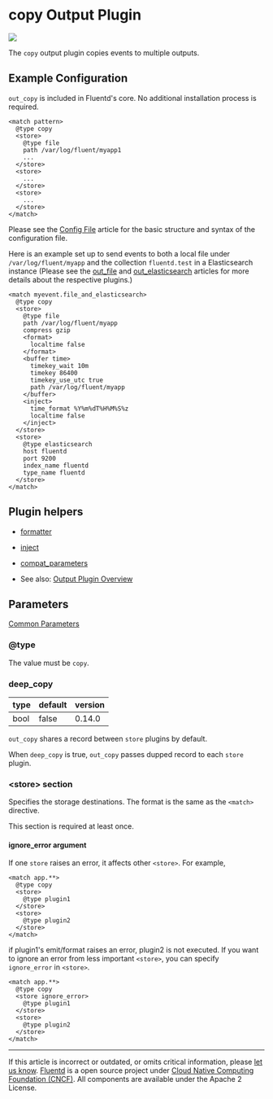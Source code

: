 # copy Output Plugin

![](/images/plugins/output/copy.png)

The `copy` output plugin copies events to multiple outputs.


## Example Configuration

`out_copy` is included in Fluentd's core. No additional installation
process is required.

``` {.CodeRay}
<match pattern>
  @type copy
  <store>
    @type file
    path /var/log/fluent/myapp1
    ...
  </store>
  <store>
    ...
  </store>
  <store>
    ...
  </store>
</match>
```

Please see the [Config File](/configuration/config-file.md) article for the basic
structure and syntax of the configuration file.

Here is an example set up to send events to both a local file under
`/var/log/fluent/myapp` and the collection `fluentd.test` in a
Elasticsearch instance (Please see the [out\_file](/plugins/output/file.md)
and [out\_elasticsearch](/plugins/output/elasticsearch.md) articles for more
details about the respective plugins.)

``` {.CodeRay}
<match myevent.file_and_elasticsearch>
  @type copy
  <store>
    @type file
    path /var/log/fluent/myapp
    compress gzip
    <format>
      localtime false
    </format>
    <buffer time>
      timekey_wait 10m
      timekey 86400
      timekey_use_utc true
      path /var/log/fluent/myapp
    </buffer>
    <inject>
      time_format %Y%m%dT%H%M%S%z
      localtime false
    </inject>
  </store>
  <store>
    @type elasticsearch
    host fluentd
    port 9200
    index_name fluentd
    type_name fluentd
  </store>
</match>
```


## Plugin helpers

-   [formatter](/developer/api-plugin-helper-formatter.md)
-   [inject](/developer/api-plugin-helper-inject.md)
-   [compat\_parameters](/developer/api-plugin-helper-compat_parameters.md)

-   See also: [Output Plugin Overview](/plugins/output/README.md)


## Parameters

[Common Parameters](/configuration/plugin-common-parameters.md)

### @type

The value must be `copy`.


### deep\_copy

| type | default | version |
|:-----|:--------|:--------|
| bool | false   | 0.14.0  |

`out_copy` shares a record between `store` plugins by default.

When `deep_copy` is true, `out_copy` passes dupped record to each
`store` plugin.


### &lt;store&gt; section

Specifies the storage destinations. The format is the same as the
`<match>` directive.

This section is required at least once.

#### ignore\_error argument

If one `store` raises an error, it affects other `<store>`. For example,

``` {.CodeRay}
<match app.**>
  @type copy
  <store>
    @type plugin1
  </store>
  <store>
    @type plugin2
  </store>
</match>
```

if plugin1's emit/format raises an error, plugin2 is not executed. If
you want to ignore an error from less important `<store>`, you can
specify `ignore_error` in `<store>`.

``` {.CodeRay}
<match app.**>
  @type copy
  <store ignore_error>
    @type plugin1
  </store>
  <store>
    @type plugin2
  </store>
</match>
```


------------------------------------------------------------------------

If this article is incorrect or outdated, or omits critical information, please [let us know](https://github.com/fluent/fluentd-docs/issues?state=open).
[Fluentd](http://www.fluentd.org/) is a open source project under [Cloud Native Computing Foundation (CNCF)](https://cncf.io/). All components are available under the Apache 2 License.
